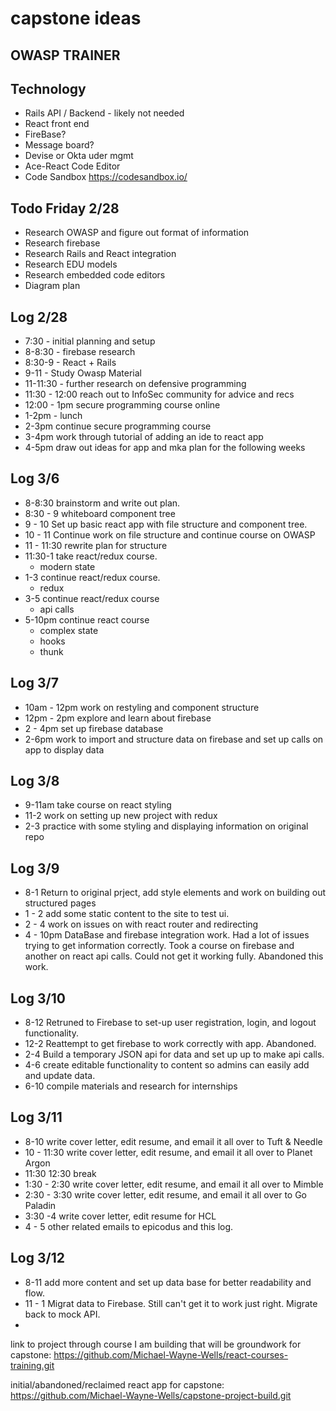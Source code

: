 # capstone ideas

## OWASP TRAINER

## Technology

- Rails API / Backend - likely not needed
- React front end
- FireBase?
- Message board?
- Devise or Okta uder mgmt
- Ace-React Code Editor
- Code Sandbox https://codesandbox.io/

## Todo Friday 2/28

- Research OWASP and figure out format of information
- Research firebase
- Research Rails and React integration
- Research EDU models
- Research embedded code editors
- Diagram plan

## Log 2/28

- 7:30 - initial planning and setup
- 8-8:30 - firebase research
- 8:30-9 - React + Rails
- 9-11 - Study Owasp Material
- 11-11:30 - further research on defensive programming
- 11:30 - 12:00 reach out to InfoSec community for advice and recs
- 12:00 - 1pm secure programming course online
- 1-2pm - lunch
- 2-3pm continue secure programming course
- 3-4pm work through tutorial of adding an ide to react app
- 4-5pm draw out ideas for app and mka plan for the following weeks

## Log 3/6

- 8-8:30 brainstorm and write out plan.
- 8:30 - 9 whiteboard component tree
- 9 - 10 Set up basic react app with file structure and component tree.
- 10 - 11 Continue work on file structure and continue course on OWASP
- 11 - 11:30 rewrite plan for structure
- 11:30-1 take react/redux course.
  - modern state
- 1-3 continue react/redux course.
  - redux
- 3-5 continue react/redux course
  - api calls
- 5-10pm continue react course
  - complex state
  - hooks
  - thunk

## Log 3/7

- 10am - 12pm work on restyling and component structure
- 12pm - 2pm explore and learn about firebase
- 2 - 4pm set up firebase database
- 2-6pm work to import and structure data on firebase and set up calls on app to display data

## Log 3/8

- 9-11am take course on react styling
- 11-2 work on setting up new project with redux
- 2-3 practice with some styling and displaying information on original repo

## Log 3/9

- 8-1 Return to original prject, add style elements and work on building out structured pages
- 1 - 2 add some static content to the site to test ui.
- 2 - 4 work on issues on with react router and redirecting
- 4 - 10pm DataBase and firebase integration work. Had a lot of issues trying to get information correctly. Took a course on firebase and another on react api calls. Could not get it working fully. Abandoned this work.

## Log 3/10

- 8-12 Retruned to Firebase to set-up user registration, login, and logout functionality.
- 12-2 Reattempt to get firebase to work correctly with app. Abandoned.
- 2-4 Build a temporary JSON api for data and set up up to make api calls.
- 4-6 create editable functionality to content so admins can easily add and update data.
- 6-10 compile materials and research for internships

## Log 3/11

- 8-10 write cover letter, edit resume, and email it all over to Tuft & Needle
- 10 - 11:30 write cover letter, edit resume, and email it all over to Planet Argon
- 11:30 12:30 break
- 1:30 - 2:30 write cover letter, edit resume, and email it all over to Mimble
- 2:30 - 3:30 write cover letter, edit resume, and email it all over to Go Paladin
- 3:30 -4 write cover letter, edit resume for HCL
- 4 - 5 other related emails to epicodus and this log.

## Log 3/12

- 8-11 add more content and set up data base for better readability and flow.
- 11 - 1 Migrat data to Firebase. Still can't get it to work just right. Migrate back to mock API.
-

link to project through course I am building that will be groundwork for capstone: https://github.com/Michael-Wayne-Wells/react-courses-training.git

initial/abandoned/reclaimed react app for capstone:
https://github.com/Michael-Wayne-Wells/capstone-project-build.git
